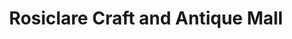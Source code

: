 ---
title: "Rosiclare Craft and Antique Mall"
url: /rosiclare/rosiclare-craft-and-antique-mall/
shop: shop
---